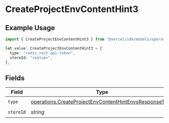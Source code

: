 # CreateProjectEnvContentHint3

## Example Usage

```typescript
import { CreateProjectEnvContentHint3 } from "@vercel/sdk/models/operations/createprojectenv.js";

let value: CreateProjectEnvContentHint3 = {
  type: "redis-rest-api-token",
  storeId: "<value>",
};
```

## Fields

| Field                                                                                                                            | Type                                                                                                                             | Required                                                                                                                         | Description                                                                                                                      |
| -------------------------------------------------------------------------------------------------------------------------------- | -------------------------------------------------------------------------------------------------------------------------------- | -------------------------------------------------------------------------------------------------------------------------------- | -------------------------------------------------------------------------------------------------------------------------------- |
| `type`                                                                                                                           | [operations.CreateProjectEnvContentHintEnvsResponseType](../../models/operations/createprojectenvcontenthintenvsresponsetype.md) | :heavy_check_mark:                                                                                                               | N/A                                                                                                                              |
| `storeId`                                                                                                                        | *string*                                                                                                                         | :heavy_check_mark:                                                                                                               | N/A                                                                                                                              |
